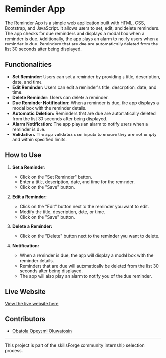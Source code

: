 # Reminder App

The Reminder App is a simple web application built with HTML, CSS, Bootstrap, and JavaScript. It allows users to set, edit, and delete reminders. The app checks for due reminders and displays a modal box when a reminder is due. Additionally, the app plays an alarm to notify users when a reminder is due. Reminders that are due are automatically deleted from the list 30 seconds after being displayed.

## Functionalities

- **Set Reminder:** Users can set a reminder by providing a title, description, date, and time.
- **Edit Reminder:** Users can edit a reminder's title, description, date, and time.
- **Delete Reminder:** Users can delete a reminder.
- **Due Reminder Notification:** When a reminder is due, the app displays a modal box with the reminder details.
- **Automatic Deletion:** Reminders that are due are automatically deleted from the list 30 seconds after being displayed.
- **Alarm Notification:** The app plays an alarm to notify users when a reminder is due.
- **Validation:** The app validates user inputs to ensure they are not empty and within specified limits.

## How to Use

1. **Set a Reminder:**

   - Click on the "Set Reminder" button.
   - Enter a title, description, date, and time for the reminder.
   - Click on the "Save" button.

2. **Edit a Reminder:**

   - Click on the "Edit" button next to the reminder you want to edit.
   - Modify the title, description, date, or time.
   - Click on the "Save" button.

3. **Delete a Reminder:**

   - Click on the "Delete" button next to the reminder you want to delete.

4. **Notification:**
   - When a reminder is due, the app will display a modal box with the reminder details.
   - Reminders that are due will automatically be deleted from the list 30 seconds after being displayed.
   - The app will also play an alarm to notify you of the due reminder.

## Live Website

[View the live website here](https://skillsforge-reminder-app.vercel.app/)

## Contributors

- [Obatola Opeyemi Oluwatosin](https://github.com/opeyemi-code)

---

This project is part of the skillsForge community internship selection process.
